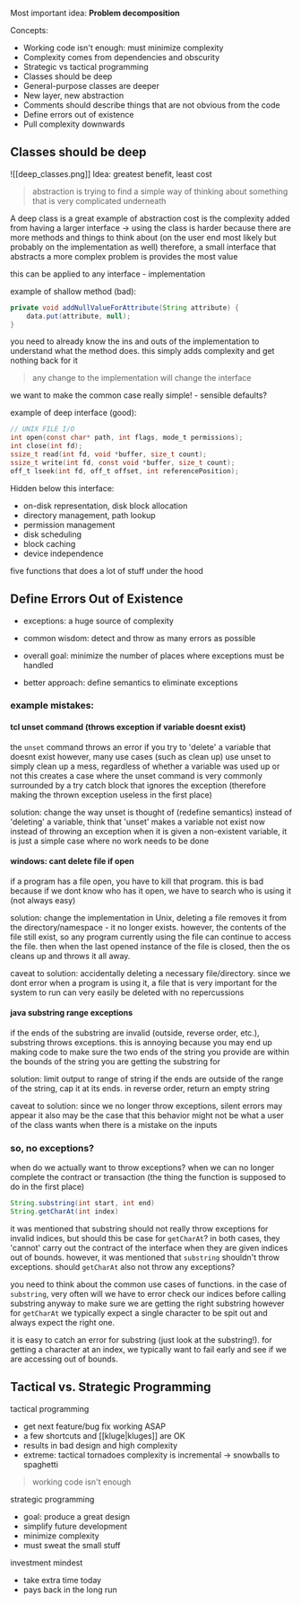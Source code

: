 Most important idea: **Problem decomposition**

Concepts:
- Working code isn't enough: must minimize complexity
- Complexity comes from dependencies and obscurity
- Strategic vs tactical programming
- Classes should be deep
- General-purpose classes are deeper
- New layer, new abstraction
- Comments should describe things that are not obvious from the code
- Define errors out of existence
- Pull complexity downwards

## Classes should be deep
![[deep_classes.png]]
Idea: greatest benefit, least cost

> abstraction is trying to find a simple way of thinking about something that is very complicated underneath

A deep class is a great example of abstraction
cost is the complexity added from having a larger interface -> using the class is harder because there are more methods and things to think about (on the user end most likely but probably on the implementation as well)
therefore, a small interface that abstracts a more complex problem is provides the most value

this can be applied to any interface - implementation

example of shallow method (bad):
```java
private void addNullValueForAttribute(String attribute) {
	data.put(attribute, null);
}
```
you need to already know the ins and outs of the implementation to understand what the method does. this simply adds complexity and get nothing back for it

> any change to the implementation will change the interface

we want to make the common case really simple! - sensible defaults?

example of deep interface (good):
```c
// UNIX FILE I/O
int open(const char* path, int flags, mode_t permissions);
int close(int fd);
ssize_t read(int fd, void *buffer, size_t count);
ssize_t write(int fd, const void *buffer, size_t count);
off_t lseek(int fd, off_t offset, int referencePosition);
```
Hidden below this interface:
- on-disk representation, disk block allocation
- directory management, path lookup
- permission management
- disk scheduling
- block caching
- device independence

five functions that does a lot of stuff under the hood

## Define Errors Out of Existence
- exceptions: a huge source of complexity
- common wisdom: detect and throw as many errors as possible

- overall goal: minimize the number of places where exceptions must be handled
- better approach: define semantics to eliminate exceptions

### example mistakes:

#### tcl unset command (throws exception if variable doesnt exist)
the `unset` command throws an error if you try to 'delete' a variable that doesnt exist
however, many use cases (such as clean up) use unset to simply clean up a mess, regardless of whether a variable was used up or not
this creates a case where the unset command is very commonly surrounded by a try catch block that ignores the exception (therefore making the thrown exception useless in the first place)

solution: change the way unset is thought of (redefine semantics)
instead of 'deleting' a variable, think that 'unset' makes a variable not exist
now instead of throwing an exception when it is given a non-existent variable,  it is just a simple case where no work needs to be done

#### windows: cant delete file if open
if a program has a file open, you have to kill that program. 
this is bad because if we dont know who has it open, we have to search who is using it (not always easy)

solution: change the implementation
in Unix, deleting a file removes it from the directory/namespace - it no longer exists.
however, the contents of the file still exist, so any program currently using the file can continue to access the file. then when the last opened instance of the file is closed, then the os cleans up and throws it all away.

caveat to solution: accidentally deleting a necessary file/directory. 
since we dont error when a program is using it, a file that is very important for the system to run can very easily be deleted with no repercussions

#### java substring range exceptions
if the ends of the substring are invalid (outside, reverse order, etc.), substring throws exceptions. 
this is annoying because you may end up making code to make sure the two ends of the string you provide are within the bounds of the string you are getting the substring for

solution: limit output to range of string
if the ends are outside of the range of the string, cap it at its ends. in reverse order, return an empty string

caveat to solution: since we no longer throw exceptions, silent errors may appear
it also may be the case that this behavior might not be what a user of the class wants when there is a mistake on the inputs

### so, no exceptions?
when do we actually want to throw exceptions?
when we can no longer complete the contract or transaction (the thing the function is supposed to do in the first place)

```java
String.substring(int start, int end)
String.getCharAt(int index)
```

it was mentioned that substring should not really throw exceptions for invalid indices, but should this be case for `getCharAt`?
in both cases, they 'cannot' carry out the contract of the interface when they are given indices out of bounds.
however, it was mentioned that `substring` shouldn't throw exceptions. should `getCharAt` also not throw any exceptions?

you need to think about the common use cases of functions.
in the case of `substring`, very often will we have to error check our indices before calling substring anyway to make sure we are getting the right substring
however for `getCharAt` we typically expect a single character to be spit out and always expect the right one.

it is easy to catch an error for substring (just look at the substring!). for getting a character at an index, we typically want to fail early and see if we are accessing out of bounds.

## Tactical vs. Strategic Programming
tactical programming
- get next feature/bug fix working ASAP
- a few shortcuts and [[kluge|kluges]] are OK
- results in bad design and high complexity
- extreme: tactical tornadoes
complexity is incremental -> snowballs to spaghetti

> working code isn't enough

strategic programming
- goal: produce a great design
- simplify future development
- minimize complexity
- must sweat the small stuff

investment mindest
- take extra time today
- pays back in the long run




















